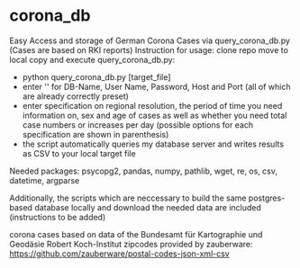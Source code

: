 # corona_db
Easy Access and storage of German Corona Cases via query_corona_db.py (Cases are based on RKI reports)
Instruction for usage:
clone repo
move to local copy and execute query_corona_db.py:
- python query_corona_db.py [target_file]
- enter '' for DB-Name, User Name, Password, Host and Port (all of which are already correctly preset)
- enter specification on regional resolution, the period of time you need information on, sex and age of cases
  as well as whether you need total case numbers or increases per day 
  (possible options for each specification are shown in parenthesis)
- the script automatically queries my database server and writes results as CSV to your local target file

Needed packages: psycopg2, pandas, numpy, pathlib, wget, re, os, csv, datetime, argparse

Additionally, the scripts which are neccessary to build the same postgres-based database locally and 
download the needed data are included (instructions to be added)

corona cases based on data of the Bundesamt für Kartographie und Geodäsie Robert Koch-Institut
zipcodes provided by zauberware: https://github.com/zauberware/postal-codes-json-xml-csv